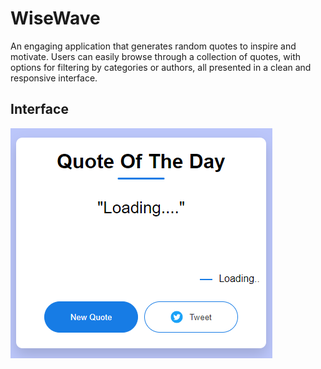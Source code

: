 # WiseWave
An engaging application that generates random quotes to inspire and motivate. Users can easily browse through a collection of quotes, with options for filtering by categories or authors, all presented in a clean and responsive interface.

## Interface

![WiseWave](/WiseWave.png)
